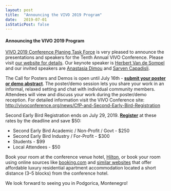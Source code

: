 ```yaml
---
layout: post
title:  "Announcing the VIVO 2019 Program"
date:   2019-07-01
isStaticPost: false
---
```


#### Announcing the VIVO 2019 Program

[VIVO 2019 Conference Planing Task Force](https://wiki.duraspace.org/display/VIVO/VIVO+Conference+Planning+Task+Force) is very pleased to announce the presentations and speakers for the Tenth Annual VIVO Conference. Please visit [our website for details](http://vivoconference.org/schedule/). 
Our keynote speaker is [Herbert Van de Sompel](https://en.m.wikipedia.org/wiki/Herbert_Van_de_Sompel) and our invited speakers are [Anastasia Dimou](https://twitter.com/natadimou) and [Sarven Capadisli](http://csarven.ca/#i).

The Call for Posters and Demos is open until July 16th - [**submit your poster or demo abstract**](https://forms.gle/xLGyGsdT58jJBmMc7). The poster/demo session lets you share your work in an informal, relaxed setting and chat with individual community members. Attendees will view and discuss your work during the poster/demo reception.
For detailed information visit the VIVO Conference site: http://vivoconference.org/news/CfP-and-Second-Early-Bird-Registration

Second Early Bird Registration ends on July 29, 2019. [**Register**](https://www.eventbrite.com/e/vivo-2019-conference-tickets-50867496050) at these rates by the deadline and save $50:


* Second Early Bird Academic / Non-Profit / Govt - $250
* Second Early Bird Industry / For-Profit - $300
* Students - $99
* Local Attendees - $50

Book your room at the conference venue hotel, [Hilton](https://www3.hilton.com/en/hotels/montenegro/hilton-podgorica-crna-gora-TGDPMHI/index.html), or book your room using online sources like [booking.com](https://www.booking.com/) and [similar websites](http://www.ustanzadan.me/en/rent-a-stan/) that offer affordable luxury residential apartment accommodation located a short distance (3–5 blocks) from the conference hotel.

We look forward to seeing you in Podgorica, Montenegro!
